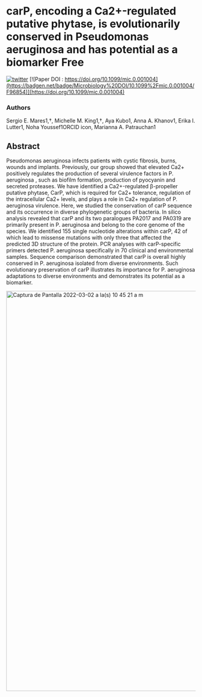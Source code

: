 # carP, encoding a Ca2+-regulated putative phytase, is evolutionarily conserved in Pseudomonas aeruginosa and has potential as a biomarker Free

[![twitter](https://badgen.net/badge/icon/twitter?icon=twitter&label)](https://twitter.com/mares_ser)
[![Paper DOI : https://doi.org/10.1099/mic.0.001004](https://badgen.net/badge/Microbiology%20DOI/10.1099%2Fmic.0.001004/F96854)](https://doi.org/10.1099/mic.0.001004)

### Authors

Sergio E. Mares1​,†, Michelle M. King1​,†, Aya Kubo1​, Anna A. Khanov1​, Erika I. Lutter1​, Noha Youssef1​ORCID icon, Marianna A. Patrauchan1
## Abstract
 
Pseudomonas aeruginosa infects patients with cystic fibrosis, burns, wounds and implants. Previously, our group showed that elevated Ca2+ positively regulates the production of several virulence factors in P. aeruginosa , such as biofilm formation, production of pyocyanin and secreted proteases. We have identified a Ca2+-regulated β-propeller putative phytase, CarP, which is required for Ca2+ tolerance, regulation of the intracellular Ca2+ levels, and plays a role in Ca2+ regulation of P. aeruginosa virulence. Here, we studied the conservation of carP sequence and its occurrence in diverse phylogenetic groups of bacteria. In silico analysis revealed that carP and its two paralogues PA2017 and PA0319 are primarily present in P. aeruginosa and belong to the core genome of the species. We identified 155 single nucleotide alterations within carP, 42 of which lead to missense mutations with only three that affected the predicted 3D structure of the protein. PCR analyses with carP-specific primers detected P. aeruginosa specifically in 70 clinical and environmental samples. Sequence comparison demonstrated that carP is overall highly conserved in P. aeruginosa isolated from diverse environments. Such evolutionary preservation of carP illustrates its importance for P. aeruginosa adaptations to diverse environments and demonstrates its potential as a biomarker.

<img width="1061" alt="Captura de Pantalla 2022-03-02 a la(s) 10 45 21 a m" src="https://user-images.githubusercontent.com/48578273/156427685-c91321d1-9569-48a4-9426-9729e441113b.png">
